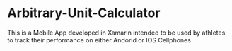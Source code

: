 # Arbitrary-Unit-Calculator
This is a Mobile App developed in Xamarin intended to be used by athletes to track their performance on either Andorid or IOS Cellphones
